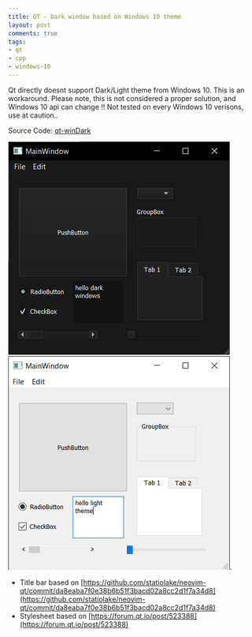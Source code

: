 ```yaml
---
title: QT - Dark window based on Windows 10 theme
layout: post
comments: true
tags:
- qt
- cpp
- windows-10
---
```


Qt directly doesnt support Dark/Light theme from Windows 10. This is an workaround.
Please note, this is not considered a proper solution, and Windows 10 api can change !! 
Not tested on every Windows 10 verisons, use at caution..

<div class="label label-green"> Source Code: <a href="https://github.com/envyen/qt-winDark">qt-winDark</a> </div>

![Dark theme](https://raw.githubusercontent.com/envyen/qt-winDark/main/img/dark.png "Dark theme in Windows") ![Light theme](https://raw.githubusercontent.com/envyen/qt-winDark/main/img/light.png "Light theme in Windows").


* Title bar based on 
[https://github.com/statiolake/neovim-qt/commit/da8eaba7f0e38b6b51f3bacd02a8cc2d1f7a34d8](https://github.com/statiolake/neovim-qt/commit/da8eaba7f0e38b6b51f3bacd02a8cc2d1f7a34d8)
* Stylesheet based on 
[https://forum.qt.io/post/523388](https://forum.qt.io/post/523388)


